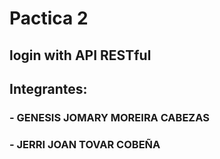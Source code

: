 # Pactica 2
## login with API RESTful
## Integrantes:
### - GENESIS JOMARY MOREIRA CABEZAS
### - JERRI JOAN TOVAR COBEÑA
